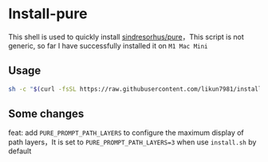 # Install-pure

This shell is used to quickly install [sindresorhus/pure](https://github.com/sindresorhus/pure)，This script is not generic, so far I have successfully installed it on `M1 Mac Mini`

## Usage

```bash
sh -c "$(curl -fsSL https://raw.githubusercontent.com/likun7981/install-pure/main/install.sh)"
```

## Some changes
feat: add `PURE_PROMPT_PATH_LAYERS` to configure the maximum display of path layers，It is set to `PURE_PROMPT_PATH_LAYERS=3` when use `install.sh` by default